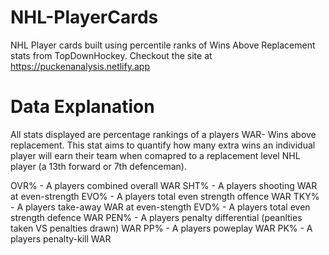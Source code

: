 # NHL-PlayerCards
NHL Player cards built using percentile ranks of Wins Above Replacement stats from TopDownHockey.
Checkout the site at https://puckenanalysis.netlify.app
# Data Explanation
All stats displayed are percentage rankings of a players WAR- Wins above replacement. This stat aims to quantify how many extra wins an individual player will earn
their team when comapred to a replacement level NHL player (a 13th forward or 7th defenceman).

OVR% - A players combined overall WAR
SHT% - A players shooting WAR at even-strength
EVO% - A players total even strength offence WAR
TKY% - A players take-away WAR at even-stength
EVD% - A players total even strength defence WAR
PEN% - A players penalty differential (peanlties taken VS penalties drawn) WAR
PP% - A players poweplay WAR
PK% - A players penalty-kill WAR
